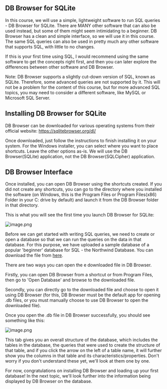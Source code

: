 ## DB Browser for SQLite
In this course, we will use a simple, lightweight software to run SQL queries - DB Browser for SQLite. There are MANY other software that can also be used instead, but some of them might seem intimidating to a beginner. DB Browser has a clean and simple interface, so we will use it in this course. The same SQL queries can also be used in pretty much any other software that supports SQL, with little to no changes. 

If this is your first time using SQL, I would recommend using the same software to get the concepts right first, and then you can later explore the differences between other software and DB Browser. 

Note: DB Browser supports a slightly cut-down version of SQL, known as SQLite. Therefore, some advanced queries are not supported by it. This will not be a problem for the content of this course, but for more advanced SQL topics, you may need to consider a different software, like MySQL or Microsoft SQL Server.

## Installing DB Browser for SQLite
DB Browser can be downloaded for various operating systems from their official website: https://sqlitebrowser.org/dl/

Once downloaded, just follow the instructions to finish installing it on your system. For the Windows installer, you can select where you want to place shortcuts. Leave the other options as-is. We will use the DB Browser(SQLite) application, not the DB Browser(SQLCipher) application. 

## DB Browser Interface
Once installed, you can open DB Browser using the shortcuts created. If you did not create any shortcuts, you can go to the directory where you installed the software (on Windows, this is the Program Files or Program Files(x86) Folder in your C: drive by default) and launch it from the DB Browser folder in that directory. 

This is what you will see the first time you launch DB Browser for SQLite:

![image.png](https://dphi-live.s3.amazonaws.com/media_uploads/image_a3c8bd7778a844029346ececd43d3f00.png)

Before we can get started with writing SQL queries, we need to create or open a database so that we can run the queries on the data in that database. For this purpose, we have uploaded a sample database of a popular 'beginner' database for SQL - the Northwind Database. You can download the file from [here](https://github.com/dphi-tech/Datasets/blob/master/Northwind.db).

There are two ways you can open the e downloaded file in DB Browser. 

Firstly, you can open DB Browser from a shortcut or from Program Files, then go to 'Open Database' and browse to the downloaded file.

Secondly, you can directly go to the downloaded file and choose to open it using DB Browser (for this, DB Browser must be the default app for opening .db files, or you must manually choose to use DB Browser to open the downloaded file).

Once you open the .db file in DB Browser successfully, you should see something like this:

![image.png](https://dphi-live.s3.amazonaws.com/media_uploads/image_f9f10c40061e4f0c9b52799f5c1d5121.png)

This tab gives you an overall structure of the database, which includes the tables in the database, the queries that were used to create the structure of that table, and if you click the arrow on the left of a table name, it will further show you the columns in that table and its characteristics/properties. Don't worry if you don't understand these yet, we'll look at them one by one.

For now, congratulations on installing DB Browser and loading up your first database! In the next topic, we'll look further into the information being displayed by DB Browser on the database.